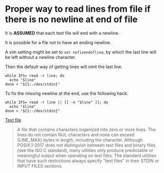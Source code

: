 # Proper way to read lines from file if there is no newline at end of file

It is **ASSUMED** that each text file will end with a newline.

It is possible for a file not to have an ending newline.

A vim setting might be set to `set nofixendofline`, by which the last line will be left without a newline character.

Then the default way of getting lines will omit the last line.

```
while IFS= read -r line; do
  echo "$line"
done < "${1:-/dev/stdin}"
```

To fix the missing newline at the end, use the following hack:

```
while IFS= read -r line || [[ -n "$line" ]]; do
  echo "$line"
done < "${1:-/dev/stdin}"
```


[Text file](https://pubs.opengroup.org/onlinepubs/9699919799/basedefs/V1_chap03.html#tag_03_403)

> A file that contains characters organized into zero or more lines. The lines do not contain NUL characters and none can exceed {LINE_MAX} bytes in length, including the <newline> character. Although POSIX.1-2017 does not distinguish between text files and binary files (see the ISO C standard), many utilities only produce predictable or meaningful output when operating on text files. The standard utilities that have such restrictions always specify "text files" in their STDIN or INPUT FILES sections.
